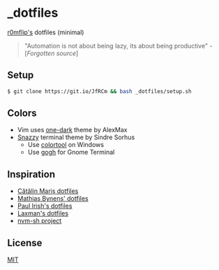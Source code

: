 # _dotfiles

[r0mflip's](https://github.com/r0mflip) dotfiles (minimal)

> "Automation is not about being lazy, its about being productive" - [_Forgotten source_]

## Setup
```bash
$ git clone https://git.io/JfRCm && bash _dotfiles/setup.sh
```

## Colors
- Vim uses [one-dark](https://github.com/AlexMax/.vim/blob/master/colors/one.vim) theme by AlexMax
- [Snazzy](https://github.com/sindresorhus/hyper-snazzy) terminal theme by Sindre Sorhus
  - Use [colortool](https://github.com/Microsoft/Terminal/tree/master/src/tools/ColorTool) on Windows
  - Use [gogh](https://github.com/Mayccoll/Gogh/) for Gnome Terminal

## Inspiration
- [Cătălin Mariș dotfiles](https://github.com/alrra/dotfiles)
- [Mathias Bynens' dotfiles](https://github.com/mathiasbynens/dotfiles)
- [Paul Irish's dotfiles](https://github.com/paulirish/dotfiles)
- [Laxman's dotfiles](https://github.com/notlmn/.dotfiles)
- [nvm-sh project](https://github.com/nvm-sh/nvm/)

## License
[MIT](LICENSE)
